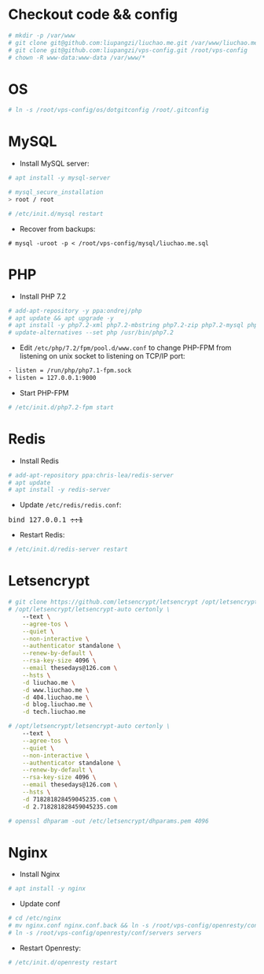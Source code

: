 # Checkout code && config
```bash
# mkdir -p /var/www
# git clone git@github.com:liupangzi/liuchao.me.git /var/www/liuchao.me
# git clone git@github.com:liupangzi/vps-config.git /root/vps-config
# chown -R www-data:www-data /var/www/*
```

# OS
```bash
# ln -s /root/vps-config/os/dotgitconfig /root/.gitconfig
```

# MySQL

- Install MySQL server:
```bash
# apt install -y mysql-server

# mysql_secure_installation
> root / root

# /etc/init.d/mysql restart
```

- Recover from backups:
```
# mysql -uroot -p < /root/vps-config/mysql/liuchao.me.sql
```

# PHP

- Install PHP 7.2
```bash
# add-apt-repository -y ppa:ondrej/php
# apt update && apt upgrade -y
# apt install -y php7.2-xml php7.2-mbstring php7.2-zip php7.2-mysql php7.2 php7.2-opcache php7.2-json php7.2-xmlrpc php7.2-curl php7.2-bz2 php7.2-cgi php7.2-cli php7.2-fpm php7.2-gmp php7.2-common php7.2-bcmath php7.2-gd
# update-alternatives --set php /usr/bin/php7.2
```

- Edit `/etc/php/7.2/fpm/pool.d/www.conf` to change PHP-FPM from listening on unix socket to listening on TCP/IP port:
```bash
- listen = /run/php/php7.1-fpm.sock
+ listen = 127.0.0.1:9000
``` 

- Start PHP-FPM
```bash
# /etc/init.d/php7.2-fpm start
```

# Redis

- Install Redis
```bash
# add-apt-repository ppa:chris-lea/redis-server
# apt update
# apt install -y redis-server
```

- Update `/etc/redis/redis.conf`:
<pre>
bind 127.0.0.1 <del>::1</del>
</pre>

- Restart Redis:
```bash
# /etc/init.d/redis-server restart
```

# Letsencrypt
```bash
# git clone https://github.com/letsencrypt/letsencrypt /opt/letsencrypt
# /opt/letsencrypt/letsencrypt-auto certonly \
    --text \
    --agree-tos \
    --quiet \
    --non-interactive \
    --authenticator standalone \
    --renew-by-default \
    --rsa-key-size 4096 \
    --email thesedays@126.com \
    --hsts \
    -d liuchao.me \
    -d www.liuchao.me \
    -d 404.liuchao.me \
    -d blog.liuchao.me \
    -d tech.liuchao.me

# /opt/letsencrypt/letsencrypt-auto certonly \
    --text \
    --agree-tos \
    --quiet \
    --non-interactive \
    --authenticator standalone \
    --renew-by-default \
    --rsa-key-size 4096 \
    --email thesedays@126.com \
    --hsts \
    -d 718281828459045235.com \
    -d 2.718281828459045235.com

# openssl dhparam -out /etc/letsencrypt/dhparams.pem 4096
```

# Nginx

- Install Nginx
```bash
# apt install -y nginx
```

- Update conf
```bash
# cd /etc/nginx
# mv nginx.conf nginx.conf.back && ln -s /root/vps-config/openresty/conf/nginx.conf nginx.conf
# ln -s /root/vps-config/openresty/conf/servers servers
```

- Restart Openresty:
```bash
# /etc/init.d/openresty restart
```
